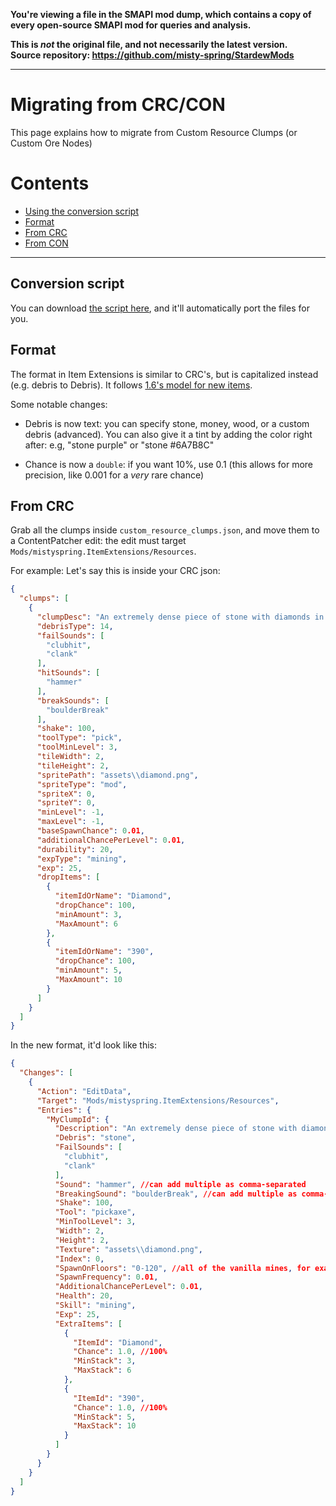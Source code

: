 **You're viewing a file in the SMAPI mod dump, which contains a copy of every open-source SMAPI mod
for queries and analysis.**

**This is _not_ the original file, and not necessarily the latest version.**  
**Source repository: https://github.com/misty-spring/StardewMods**

----

# Migrating from CRC/CON

This page explains how to migrate from Custom Resource Clumps (or Custom Ore Nodes)

# Contents

* [Using the conversion script](#Conversion-script)
* [Format](#format)
* [From CRC](#description)
* [From CON](#from-con)

--------------------

## Conversion script

You can download [the script here](), and it'll  automatically port the files for you.

## Format

The format in Item Extensions is similar to CRC's, but is capitalized instead (e.g. debris to Debris). It follows [1.6's model for new items]().

Some notable changes:
- Debris is now text: you can specify stone, money, wood, or a custom debris (advanced). You can also give it a tint by adding the color right after: e.g, "stone purple" or "stone #6A7B8C"

- Chance is now a `double`: if you want 10%, use 0.1 (this allows for more precision, like 0.001 for a *very* rare chance)

## From CRC

Grab all the clumps inside `custom_resource_clumps.json`, and move them to a ContentPatcher edit: the edit must target `Mods/mistyspring.ItemExtensions/Resources`.

For example:
Let's say this is inside your CRC json:
```json
{
  "clumps": [
    {
      "clumpDesc": "An extremely dense piece of stone with diamonds in it.",
      "debrisType": 14,
      "failSounds": [
        "clubhit",
        "clank"
      ],
      "hitSounds": [
        "hammer"
      ],
      "breakSounds": [
        "boulderBreak"
      ],
      "shake": 100,
      "toolType": "pick",
      "toolMinLevel": 3,
      "tileWidth": 2,
      "tileHeight": 2,
      "spritePath": "assets\\diamond.png",
      "spriteType": "mod",
      "spriteX": 0,
      "spriteY": 0,
      "minLevel": -1,
      "maxLevel": -1,
      "baseSpawnChance": 0.01,
      "additionalChancePerLevel": 0.01,
      "durability": 20,
      "expType": "mining",
      "exp": 25,
      "dropItems": [
        {
          "itemIdOrName": "Diamond",
          "dropChance": 100,
          "minAmount": 3,
          "MaxAmount": 6
        },
        {
          "itemIdOrName": "390",
          "dropChance": 100,
          "minAmount": 5,
          "MaxAmount": 10
        }
      ]
    }
  ]
}
```

In the new format, it'd look like this:

```json
{
  "Changes": [
    {
      "Action": "EditData",
      "Target": "Mods/mistyspring.ItemExtensions/Resources",
      "Entries": {
        "MyClumpId": {
          "Description": "An extremely dense piece of stone with diamonds in it.",
          "Debris": "stone",
          "FailSounds": [
            "clubhit",
            "clank"
          ],
          "Sound": "hammer", //can add multiple as comma-separated
          "BreakingSound": "boulderBreak", //can add multiple as comma-separated
          "Shake": 100,
          "Tool": "pickaxe",
          "MinToolLevel": 3,
          "Width": 2,
          "Height": 2,
          "Texture": "assets\\diamond.png",
          "Index": 0,
          "SpawnOnFloors": "0-120", //all of the vanilla mines, for example. Treasure floors will be ignored
          "SpawnFrequency": 0.01,
          "AdditionalChancePerLevel": 0.01,
          "Health": 20,
          "Skill": "mining",
          "Exp": 25,
          "ExtraItems": [
            {
              "ItemId": "Diamond",
              "Chance": 1.0, //100%
              "MinStack": 3,
              "MaxStack": 6
            },
            {
              "ItemId": "390",
              "Chance": 1.0, //100%
              "MinStack": 5,
              "MaxStack": 10
            }
          ]
        }
      }
    }
  ]
}
```